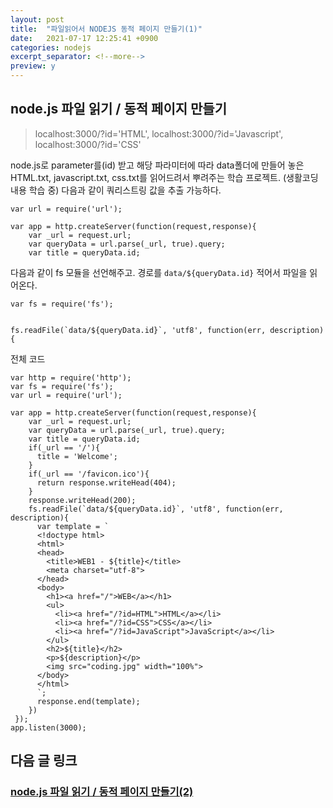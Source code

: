 ```yaml
---
layout: post
title:  "파일읽어서 NODEJS 동적 페이지 만들기(1)"
date:   2021-07-17 12:25:41 +0900
categories: nodejs
excerpt_separator: <!--more-->
preview: y
---
```


## node.js 파일 읽기 / 동적 페이지 만들기

> localhost:3000/?id='HTML', localhost:3000/?id='Javascript', localhost:3000/?id='CSS'

node.js로 parameter를(id) 받고 해당 파라미터에 따라 data폴더에 만들어 놓은 HTML.txt, javascript.txt, css.txt를 읽어드려서 뿌려주는 학습 프로젝트. (생활코딩 내용 학습 중) 다음과 같이 쿼리스트링 값을 추출 가능하다.

<!--more-->

```
var url = require('url');

var app = http.createServer(function(request,response){
    var _url = request.url;
    var queryData = url.parse(_url, true).query;
    var title = queryData.id;
```

다음과 같이 fs 모듈을 선언해주고. 경로를 `data/${queryData.id}` 적어서 파일을 읽어온다.

```
var fs = require('fs');


fs.readFile(`data/${queryData.id}`, 'utf8', function(err, description){
```

전체 코드

```
var http = require('http');
var fs = require('fs');
var url = require('url');

var app = http.createServer(function(request,response){
    var _url = request.url;
    var queryData = url.parse(_url, true).query;
    var title = queryData.id;
    if(_url == '/'){
      title = 'Welcome';
    }
    if(_url == '/favicon.ico'){
      return response.writeHead(404);
    }
    response.writeHead(200);
    fs.readFile(`data/${queryData.id}`, 'utf8', function(err, description){
      var template = `
      <!doctype html>
      <html>
      <head>
        <title>WEB1 - ${title}</title>
        <meta charset="utf-8">
      </head>
      <body>
        <h1><a href="/">WEB</a></h1>
        <ul>
          <li><a href="/?id=HTML">HTML</a></li>
          <li><a href="/?id=CSS">CSS</a></li>
          <li><a href="/?id=JavaScript">JavaScript</a></li>
        </ul>
        <h2>${title}</h2>
        <p>${description}</p>
        <img src="coding.jpg" width="100%">
      </body>
      </html>
      `;
      response.end(template);
    })
 });
app.listen(3000);
```

## 다음 글 링크

### [node.js 파일 읽기 / 동적 페이지 만들기(2)](https://fehoon.tistory.com/162)
